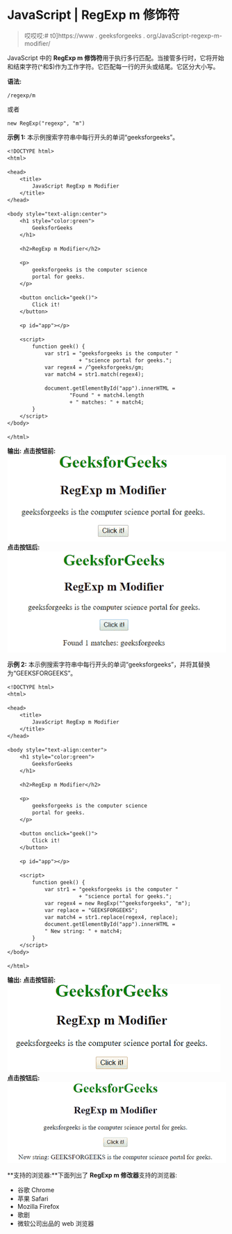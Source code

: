 # JavaScript | RegExp m 修饰符

> 哎哎哎:# t0]https://www . geeksforgeeks . org/JavaScript-regexp-m-modifier/

JavaScript 中的 **RegExp m 修饰符**用于执行多行匹配。当接管多行时，它将开始和结束字符(^和$)作为工作字符。它匹配每一行的开头或结尾。它区分大小写。

**语法:**

```
/regexp/m 
```

或者

```
new RegExp("regexp", "m")
```

**示例 1:** 本示例搜索字符串中每行开头的单词“geeksforgeeks”。

```
<!DOCTYPE html>
<html>

<head>
    <title>
        JavaScript RegExp m Modifier
    </title>
</head>

<body style="text-align:center">
    <h1 style="color:green">
        GeeksforGeeks
    </h1>

    <h2>RegExp m Modifier</h2>

    <p>
        geeksforgeeks is the computer science
        portal for geeks.
    </p>

    <button onclick="geek()">
        Click it!
    </button>

    <p id="app"></p>

    <script>
        function geek() {
            var str1 = "geeksforgeeks is the computer "
                       + "science portal for geeks.";
            var regex4 = /^geeksforgeeks/gm;
            var match4 = str1.match(regex4);

            document.getElementById("app").innerHTML = 
                    "Found " + match4.length
                    + " matches: " + match4;
        }
    </script>
</body>

</html>                    
```

**输出:**
**点击按钮前:**
![m](img/7126093c7d2f1cf945163593f1fcc910.png)
**点击按钮后:**
![m](img/4cbdb08b87c93a377a968435de615fa9.png)

**示例 2:** 本示例搜索字符串中每行开头的单词“geeksforgeeks”，并将其替换为“GEEKSFORGEEKS”。

```
<!DOCTYPE html>
<html>

<head>
    <title>
        JavaScript RegExp m Modifier
    </title>
</head>

<body style="text-align:center">
    <h1 style="color:green">
        GeeksforGeeks
    </h1>

    <h2>RegExp m Modifier</h2>

    <p>
        geeksforgeeks is the computer science
        portal for geeks.
    </p>

    <button onclick="geek()">
        Click it!
    </button>

    <p id="app"></p>

    <script>
        function geek() {
            var str1 = "geeksforgeeks is the computer "
                       + "science portal for geeks.";
            var regex4 = new RegExp("^geeksforgeeks", "m");         
            var replace = "GEEKSFORGEEKS";
            var match4 = str1.replace(regex4, replace);
            document.getElementById("app").innerHTML = 
            " New string: " + match4;
        }
    </script>
</body>

</html>                    
```

**输出:**
**点击按钮前:**
![m](img/e06cae1ea7be067bedc7a1c6705605eb.png)
**点击按钮后:**
![m](img/f1171b452fbba817a11dc57a23178a78.png)

**支持的浏览器:**下面列出了 **RegExp m 修改器**支持的浏览器:

*   谷歌 Chrome
*   苹果 Safari
*   Mozilla Firefox
*   歌剧
*   微软公司出品的 web 浏览器